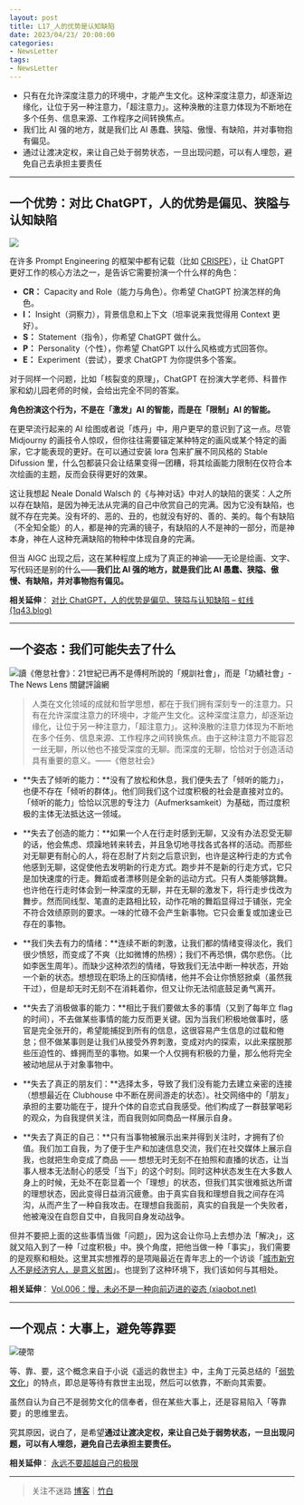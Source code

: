 ```yaml
---
layout: post
title: L17_人的优势是认知缺陷
date: 2023/04/23/ 20:00:00
categories:
- NewsLetter
tags:
- NewsLetter
---
```


- 只有在允许深度注意力的环境中，才能产生文化。这种深度注意力，却逐渐边缘化，让位于另一种注意力，「超注意力」。这种涣散的注意力体现为不断地在多个任务、信息来源、工作程序之间转换焦点。
- 我们比 AI 强的地方，就是我们比 AI 愚蠢、狭隘、傲慢、有缺陷，并对事物抱有偏见。
- 通过让渡决定权，来让自己处于弱势状态，一旦出现问题，可以有人埋怨，避免自己去承担主要责任

---

## 一个优势：对比 ChatGPT，人的优势是偏见、狭隘与认知缺陷

![](https://pics.naaln.com/blog/2023-04-30-afe83b.jpeg-basicBlog)

在许多 Prompt Engineering 的框架中都有记载（比如 [CRISPE](https://learningprompt.wiki/docs/chatGPT/tutorial-extras/ChatGPT%20Prompt%20Framework#crispe-prompt-framework)），让 ChatGPT 更好工作的核心方法之一，是告诉它需要扮演一个什么样的角色：

- **CR：** Capacity and Role（能力与角色）。你希望 ChatGPT 扮演怎样的角色。
- **I：** Insight（洞察力），背景信息和上下文（坦率说来我觉得用 Context 更好）。
- **S：** Statement（指令），你希望 ChatGPT 做什么。
- **P：** Personality（个性），你希望 ChatGPT 以什么风格或方式回答你。
- **E：** Experiment（尝试），要求 ChatGPT 为你提供多个答案。

对于同样一个问题，比如「核裂变的原理」，ChatGPT 在扮演大学老师、科普作家和幼儿园老师的时候，会给出完全不同的答案。

**角色扮演这个行为，不是在「激发」AI 的智能，而是在「限制」AI 的智能。**

在更早流行起来的 AI 绘图或者说「炼丹」中，用户更早的意识到了这一点。尽管 Midjourny 的画技令人惊叹，但你往往需要锚定某种特定的画风或某个特定的画家，它才能表现的更好。在可以通过安装 lora 包来扩展不同风格的 Stable Difussion 里，什么包都装只会让结果变得一团糟，将其绘画能力限制在仅符合本次绘画的主题，反而会获得更好的效果。

这让我想起 Neale Donald Walsch 的《与神对话》中对人的缺陷的褒奖：人之所以存在缺陷，是因为神无法从完满的自己中欣赏自己的完满。因为它没有缺陷，也就不存在完美。没有坏的、恶的、丑的，也就没有好的、善的、美的。每个有缺陷（不全知全能）的人，都是神的完满的镜子，有缺陷的人不是神的一部分，而是神本身，神在人这种充满缺陷的物种中体现自身的完满。

但当 AIGC 出现之后，这在某种程度上成为了真正的神谕——无论是绘画、文字、写代码还是别的什么——**我们比 AI 强的地方，就是我们比 AI 愚蠢、狭隘、傲慢、有缺陷，并对事物抱有偏见。**



**相关延伸**：
[对比 ChatGPT，人的优势是偏见、狭隘与认知缺陷 – 虹线 (1q43.blog)](https://1q43.blog/post/1028)

---

## 一个姿态：我们可能失去了什么

![讀《倦怠社會》：21世紀已再不是傅柯所說的「規訓社會」，而是「功績社會」- The News Lens 關鍵評論網](https://pics.naaln.com/blog/2023-04-30-429ec6.jpg-basicBlog)

> 人类在文化领域的成就和哲学思想，都在于我们拥有深刻专一的注意力。只有在允许深度注意力的环境中，才能产生文化。这种深度注意力，却逐渐边缘化，让位于另一种注意力，「超注意力」。这种涣散的注意力体现为不断地在多个任务、信息来源、工作程序之间转换焦点。由于这种注意力不能容忍一丝无聊，所以他也不接受深度的无聊。而深度的无聊，恰恰对于创造活动具有重要的意义。——《倦怠社会》

- **失去了倾听的能力：**没有了放松和休息，我们便失去了「倾听的能力」，也便不存在「倾听的群体」。他们同我们这个过度积极的社会是直接对立的。「倾听的能力」恰恰以沉思的专注力（Aufmerksamkeit）为基础，而过度积极的主体无法抵达这一领域。
	
- **失去了创造的能力：**如果一个人在行走时感到无聊，又没有办法忍受无聊的话，他会焦虑、烦躁地转来转去，并且急切地寻找各式各样的活动。而那些对无聊更有耐心的人，将在忍耐了片刻之后意识到，也许是这种行走的方式令他感到无聊，这促使他去发明新的行走方式。跑步并不是新的行走方式，它只是加快速度的行走。舞蹈或者漂移则是全新的运动方式。只有人类能够跳舞。也许他在行走时体会到一种深度的无聊，并在无聊的激发下，将行走步伐改为舞步。然而同线型、笔直的走路相比较，动作花哨的舞蹈显得过于铺张，完全不符合效绩原则的要求。一味的忙碌不会产生新事物。它只会重复或加速业已存在的事物。
	
- **我们失去有力的情绪：**连续不断的刺激，让我们都的情绪变得淡化，我们很少愤怒，而变成了不爽（比如微博的热榜）；我们不再恐惧，偶尔悲伤。（比如李医生周年）。而缺少这种浓烈的情绪，导致我们无法中断一种状态，开始一个新的状态。想想现在职场上的压抑情绪，他并不会让你愤怒掀桌（虽然我干过），但是却无时无刻不在消耗着你，但又让你无法彻底鼓足勇气离开。
	
- **失去了消极做事的能力：**相比于我们要做太多的事情（又到了每年立 flag 的时间），不去做某些事情的能力反而更关键。因为当我们积极地做事时，感官是完全张开的，希望能捕捉到所有的信息，这很容易产生信息的过载和倦怠；但不做某事则是让我们从接受外界刺激，变成对内的探索，以此来摆脱那些压迫性的、蜂拥而至的事物。如果一个人仅拥有积极的力量，那么他将完全被动地屈从于对象事物中。
	
- **失去了真正的朋友们：**选择太多，导致了我们没有能力去建立亲密的连接（想想最近在 Clubhouse 中不断在房间游走的状态）。社交网络中的「朋友」承担的主要功能在于，提升个体的自恋式自我感受。他们构成了一群鼓掌喝彩的观众，为自我提供关注，而自我则如同商品一样展示自身。
	
- **失去了真正的自己：**只有当事物被展示出来并得到关注时，才拥有了价值。我们加工自我，为了便于生产和加速信息交流，我们在社交媒体上展示自我，也就把生命变成了商品 —— 想想无时无刻不在拍照和直播的状态，让当事人根本无法耐心的感受「当下」的这个时刻。同时这种状态发生在大多数人身上的时候，无处不在彰显着一个「理想」的状态，但我们其实很难抵达所谓的理想状态，因此变得日益消沉疲惫。由于真实自我和理想自我之间存在鸿沟，从而产生了一种自我攻击。在理想自我面前，真实的自我是一个失败者，他被淹没在自怨自艾中，自我同自身发动战争。

但并不要把上面的这些事情当做「问题」，因为这会让你马上去想办法「解决」，这就又陷入到了一种「过度积极」中。换个角度，把他当做一种「事实」，我们需要的是观察和相处。这里其实想推荐的是项飚最近在青年志上的一个访谈「[城市新穷人不是经济穷人，是意义贫困](https://www.notion.so/1dcd0326b50d4fe8b9f45c070809c84e)」。也提到了这种环境下，我们该如何与其相处。



**相关延伸**：
[Vol.006：慢，未必不是一种向前迈进的姿态 (xiaobot.net)](https://xiaobot.net/post/eae2a672-0f5b-4b8a-b030-ef5d19f65c90)

---

## 一个观点：大事上，避免等靠要

![硬幣](https://pics.naaln.com/blog/2023-04-30-eacf32.jpg-basicBlog)

等、靠、要，这个概念来自于小说《遥远的救世主》中，主角丁元英总结的「[弱势文化](https://baijiahao.baidu.com/s?id=1705002888493564637)」的特点，即总是等待有救世主出现，然后可以依靠，不断向其索要。

虽然自认为自己不是弱势文化的信奉者，但在某些大事上，还是容易陷入「等靠要」的思维里去。

究其原因，说白了，是希望**通过让渡决定权，来让自己处于弱势状态，一旦出现问题，可以有人埋怨，避免自己去承担主要责任。**



**相关延伸**：
[永远不要超越自己的极限](https://xiaobot.net/post/3dcdeff7-acf9-419d-a0ed-56449ce8a78c)

---

> 关注不迷路 [博客](https://blog.naaln.com/)｜[竹白](https://space.zhubai.love/)
